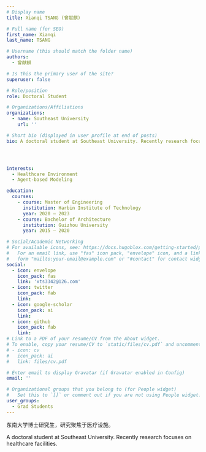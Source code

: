 ```yaml
---
# Display name
title: Xianqi TSANG (曾献麒)

# Full name (for SEO)
first_name: Xianqi
last_name: TSANG

# Username (this should match the folder name)
authors:
  - 曾献麒

# Is this the primary user of the site?
superuser: false

# Role/position
role: Doctoral Student

# Organizations/Affiliations
organizations:
  - name: Southeast University
    url: ''

# Short bio (displayed in user profile at end of posts)
bio: A doctoral student at Southeast University. Recently research focuses on healthcare facilities.




interests:
  - Healthcare Environment
  - Agent-based Modeling

education:
  courses:
    - course: Master of Engineering
      institution: Harbin Institute of Technology
      year: 2020 – 2023
    - course: Bachelor of Architecture
      institution: Guizhou University
      year: 2015 – 2020

# Social/Academic Networking
# For available icons, see: https://docs.hugoblox.com/getting-started/page-builder/#icons
#   For an email link, use "fas" icon pack, "envelope" icon, and a link in the
#   form "mailto:your-email@example.com" or "#contact" for contact widget.
social:
  - icon: envelope
    icon_pack: fas
    link: 'xts3342@126.com'
  - icon: twitter
    icon_pack: fab
    link: 
  - icon: google-scholar
    icon_pack: ai
    link: 
  - icon: github
    icon_pack: fab
    link: 
# Link to a PDF of your resume/CV from the About widget.
# To enable, copy your resume/CV to `static/files/cv.pdf` and uncomment the lines below.
# - icon: cv
#   icon_pack: ai
#   link: files/cv.pdf

# Enter email to display Gravatar (if Gravatar enabled in Config)
email: ''

# Organizational groups that you belong to (for People widget)
#   Set this to `[]` or comment out if you are not using People widget.
user_groups:
  - Grad Students
---
```


东南大学博士研究生，研究聚焦于医疗设施。

A doctoral student at Southeast University. Recently research focuses on healthcare facilities.

